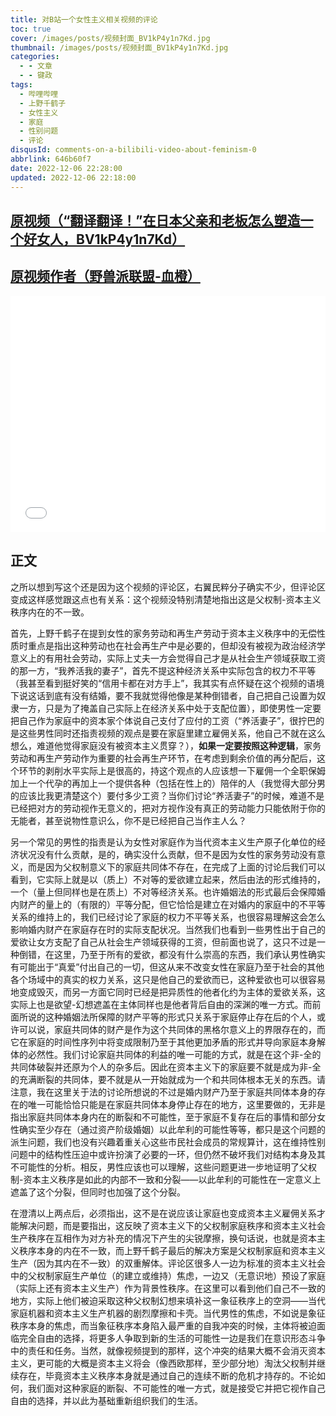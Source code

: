 ```yaml
---
title: 对B站一个女性主义相关视频的评论
toc: true
cover: /images/posts/视频封面_BV1kP4y1n7Kd.jpg
thumbnail: /images/posts/视频封面_BV1kP4y1n7Kd.jpg
categories:
  - - 文章
  - - 键政
tags:
  - 哔哩哔哩
  - 上野千鹤子
  - 女性主义
  - 家庭
  - 性别问题
  - 评论
disqusId: comments-on-a-bilibili-video-about-feminism-0
abbrlink: 646b60f7
date: 2022-12-06 22:28:00
updated: 2022-12-06 22:18:00
---
```


## [原视频（“翻译翻译！”在日本父亲和老板怎么塑造一个好女人，BV1kP4y1n7Kd）](https://www.bilibili.com/video/BV1kP4y1n7Kd)

## [原视频作者（野兽派联盟-血橙）](https://space.bilibili.com/1467551722)

<div style="position:relative; padding-bottom:75%; width:100%; height:0">
    <iframe src="//player.bilibili.com/player.html?aid=892367821&bvid=BV1kP4y1n7Kd&cid=458893284&page=1" scrolling="no" border="0" frameborder="no" framespacing="0" allowfullscreen="true" style="position:absolute; height: 100%; width: 100%;"> </iframe>
</div>


## 正文

之所以想到写这个还是因为这个视频的评论区，右翼民粹分子确实不少，但评论区变成这样感觉跟这点也有关系：这个视频没特别清楚地指出这是父权制-资本主义秩序内在的不一致。

首先，上野千鹤子在提到女性的家务劳动和再生产劳动于资本主义秩序中的无偿性质时重点是指出这种劳动也在社会再生产中是必要的，但却没有被视为政治经济学意义上的有用社会劳动，实际上丈夫一方会觉得自己才是从社会生产领域获取工资的那一方，“我养活我的妻子”，首先不提这种经济关系中实际包含的权力不平等（我甚至看到挺好笑的“信用卡都在对方手上”，我其实有点怀疑在这个视频的语境下说这话到底有没有结婚，要不我就觉得他像是某种倒错者，自己把自己设置为奴隶一方，只是为了掩盖自己实际上在经济关系中处于支配位置），即使男性一定要把自己作为家庭中的资本家个体说自己支付了应付的工资（“养活妻子”，很拧巴的是这些男性同时还指责视频的观点是要在家庭里建立雇佣关系，他自己不就在这么想么，难道他觉得家庭没有被资本主义贯穿？），**如果一定要按照这种逻辑**，家务劳动和再生产劳动作为重要的社会再生产环节，在考虑到剩余价值的再分配后，这个环节的剥削水平实际上是很高的，持这个观点的人应该想一下雇佣一个全职保姆加上一个代孕的再加上一个提供各种（包括在性上的）陪伴的人（我觉得大部分男的应该比我更清楚这个）要付多少工资？当你们讨论“养活妻子”的时候，难道不是已经把对方的劳动视作无意义的，把对方视作没有真正的劳动能力只能依附于你的无能者，甚至说物性意识么，你不是已经把自己当作主人么？

另一个常见的男性的指责是认为女性对家庭作为当代资本主义生产原子化单位的经济状况没有什么贡献，是的，确实没什么贡献，但不是因为女性的家务劳动没有意义，而是因为父权制意义下的家庭共同体不存在，在完成了上面的讨论后我们可以看到，它实际上就是以（质上）不对等的爱欲建立起来，然后由法的形式维持的，一个（量上但同样也是在质上）不对等经济关系。也许婚姻法的形式最后会保障婚内财产的量上的（有限的）平等分配，但它恰恰是建立在对婚内的家庭中的不平等关系的维持上的，我们已经讨论了家庭的权力不平等关系，也很容易理解这会怎么影响婚内财产在家庭存在时的实际支配状况。当然我们也看到一些男性出于自己的爱欲让女方支配了自己从社会生产领域获得的工资，但前面也说了，这只不过是一种倒错，在这里，乃至于所有的爱欲，都没有什么崇高的东西，我们承认男性确实有可能出于“真爱”付出自己的一切，但这从来不改变女性在家庭乃至于社会的其他各个场域中的真实的权力关系，这只是他自己的爱欲而已，这种爱欲也可以很容易地变成毁灭，而另一方面它同时已经是把异质性的他者化约为主体的爱欲关系，这实际上也是欲望-幻想遮盖在主体同样也是他者背后自由的深渊的唯一方式。而前面所说的这种婚姻法所保障的财产平等的形式只关系于家庭停止存在后的个人，或许可以说，家庭共同体的财产是作为这个共同体的黑格尔意义上的界限存在的，而它在家庭的时间性序列中将变成限制乃至于其他更加矛盾的形式并导向家庭本身解体的必然性。我们讨论家庭共同体的利益的唯一可能的方式，就是在这个非-全的共同体破裂并还原为个人的杂多后。因此在资本主义下的家庭要不就是成为非-全的充满断裂的共同体，要不就是从一开始就成为一个和共同体根本无关的东西。请注意，我在这里关于法的讨论所想说的不过是婚内财产乃至于家庭共同体本身的存在的唯一可能恰恰只能是在家庭共同体本身停止存在的地方，这里要做的，无非是指出家庭共同体本身内在的断裂和不可能性，至于家庭不复存在后的事情和部分女性确实至少存在（通过资产阶级婚姻）以此牟利的可能性等等，都只是这个问题的派生问题，我们也没有兴趣着重关心这些市民社会成员的常规算计，这在维持性别问题中的结构性压迫中或许扮演了必要的一环，但仍然不破坏我们对结构本身及其不可能性的分析。相反，男性应该也可以理解，这些问题更进一步地证明了父权制-资本主义秩序是如此的内部不一致和分裂——以此牟利的可能性在一定意义上遮盖了这个分裂，但同时也加强了这个分裂。

在澄清以上两点后，必须指出，这不是在说应该让家庭也变成资本主义雇佣关系才能解决问题，而是要指出，这反映了资本主义下的父权制家庭秩序和资本主义社会生产秩序在互相作为对方补充的情况下产生的尖锐摩擦，换句话说，也就是资本主义秩序本身的内在不一致，而上野千鹤子最后的解决方案是父权制家庭和资本主义生产（因为其内在不一致）的双重解体。评论区很多人一边为标准的资本主义社会中的父权制家庭生产单位（的建立或维持）焦虑，一边又（无意识地）预设了家庭（实际上还有资本主义生产）作为背景性秩序。在这里可以看到他们自己不一致的地方，实际上他们被迫采取这种父权制幻想来填补这一象征秩序上的空洞——当代家庭机器和资本主义生产机器的剧烈摩擦和卡壳。当代男性的焦虑，不如说是象征秩序本身的焦虑，而当象征秩序本身陷入最严重的自我冲突的时候，主体将被迫面临完全自由的选择，将更多人争取到新的生活的可能性一边是我们在意识形态斗争中的责任和任务。当然，就像视频提到的那样，这个冲突的结果大概不会消灭资本主义，更可能的大概是资本主义将会（像西欧那样，至少部分地）淘汰父权制并继续存在，毕竟资本主义秩序本身就是通过自己的连续不断的危机才持存的。不论如何，我们面对这种家庭的断裂、不可能性的唯一方式，就是接受它并把它视作自己自由的选择，并以此为基础重新组织我们的生活。
